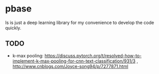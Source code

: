 # pbase

Is is just a deep learning library for my convenience to develop the code quickly.

## TODO

- k-max pooling: https://discuss.pytorch.org/t/resolved-how-to-implement-k-max-pooling-for-cnn-text-classification/931/3 , http://www.cnblogs.com/Joyce-song94/p/7277871.html
